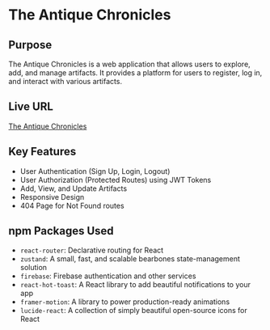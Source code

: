 # The Antique Chronicles

## Purpose
The Antique Chronicles is a web application that allows users to explore, add, and manage artifacts. It provides a platform for users to register, log in, and interact with various artifacts.

## Live URL
[The Antique Chronicles](https://antique-chronicles.vercel.app)

## Key Features
- User Authentication (Sign Up, Login, Logout)
- User Authorization (Protected Routes) using JWT Tokens
- Add, View, and Update Artifacts
- Responsive Design
- 404 Page for Not Found routes

## npm Packages Used
- `react-router`: Declarative routing for React
- `zustand`: A small, fast, and scalable bearbones state-management solution
- `firebase`: Firebase authentication and other services
- `react-hot-toast`: A React library to add beautiful notifications to your app
- `framer-motion`: A library to power production-ready animations
- `lucide-react`: A collection of simply beautiful open-source icons for React
